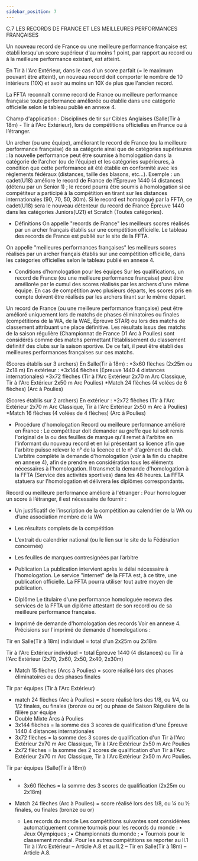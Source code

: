 ```yaml
---
sidebar_position: 7
---
```


C.7 LES RECORDS DE FRANCE ET LES MEILLEURES PERFORMANCES FRANÇAISES

Un nouveau record de France ou une meilleure performance française est établi lorsqu'un score supérieur
d'au moins 1 point, par rapport au record ou à la meilleure performance existant, est atteint.

En Tir à l'Arc Extérieur, dans le cas d'un score parfait (= le maximum pouvant être atteint), un nouveau
record doit comporter le nombre de 10 intérieurs (10X) et avoir au moins un 10X de plus que l'ancien
record.

La FFTA reconnaît comme record de France ou meilleure performance française toute performance
améliorée ou établie dans une catégorie officielle selon le tableau publié en annexe 4.

Champ d'application :
Disciplines de tir sur Cibles Anglaises (Salle(Tir à 18m) - Tir à l'Arc Extérieur), lors de compétitions officielles
en France ou à l’étranger.

Un archer (ou une équipe), améliorant le record de France (ou la meilleure performance française) de sa
catégorie ainsi que de catégories supérieures : la nouvelle performance peut être soumise à homologation
dans la catégorie de l'archer (ou de l’équipe) et les catégories supérieures, à condition que cette
performance ait été établie en conformité avec les règlements fédéraux (distances, taille des blasons, etc…).
Exemple : un cadet(U18) améliore le record de France de l'Épreuve 1440 (4 distances) (détenu par un
Senior 1) ; le record pourra être soumis à homologation si ce compétiteur a participé à la compétition en
tirant sur les distances internationales (90, 70, 50, 30m). Si le record est homologué par la FFTA, ce
cadet(U18) sera le nouveau détenteur du record de France Épreuve 1440 dans les catégories
Juniors(U21) et Scratch (Toutes catégories).

- Définitions
  On appelle "records de France" les meilleurs scores réalisés par un archer français établis sur une
  compétition officielle. Le tableau des records de France est publié sur le site de la FFTA.

On appelle "meilleures performances françaises" les meilleurs scores réalisés par un archer français
établis sur une compétition officielle, dans les catégories officielles selon le tableau publié en annexe 4.

- Conditions d’homologation pour les équipes
  Sur les qualifications, un record de France (ou une meilleure performance française) peut être améliorée
  par le cumul des scores réalisés par les archers d'une même équipe. En cas de compétition avec plusieurs
  départs, les scores pris en compte doivent être réalisés par les archers tirant sur le même départ.

Un record de France (ou une meilleure performance française) peut être amélioré uniquement lors de
matchs de phases éliminatoires ou finales (compétitions de la WA, de la WAE, Épreuve STAR) ou lors des
matchs de classement attribuant une place définitive.
Les résultats issus des matchs de la saison régulière (Championnat de France D1 Arc à Poulies) sont
considérés comme des matchs permettant l’établissement du classement définitif des clubs sur la saison
sportive. De ce fait, il peut être établi des meilleures performances françaises sur ces matchs.

(Scores établis sur 3 archers)
En Salle(Tir à 18m) :
*3x60 flèches (2x25m ou 2x18 m)
En extérieur :
*3x144 flèches (Épreuve 1440 4 distances internationales)
*3x72 flèches (Tir à l'Arc Extérieur 2x70 m Arc Classique, Tir à l'Arc Extérieur 2x50 m Arc Poulies)
*Match 24 flèches (4 volées de 6 flèches) (Arc à Poulies)

(Scores établis sur 2 archers)
En extérieur :
*2x72 flèches (Tir à l'Arc Extérieur 2x70 m Arc Classique, Tir à l'Arc Extérieur 2x50 m Arc à Poulies)
*Match 16 flèches (4 volées de 4 flèches) (Arc à Poulies)

- Procédure d'homologation
  Record ou meilleure performance amélioré en France :
  Le compétiteur doit demander au greffe que lui soit remis l'original de la ou des feuilles de marque qu'il
  remet à l'arbitre en l'informant du nouveau record et en lui présentant sa licence afin que l'arbitre puisse
  relever le n° de la licence et le n° d'agrément du club.
  L'arbitre complète la demande d'homologation (voir à la fin du chapitre en annexe 4), afin de prendre en
  considération tous les éléments nécessaires à l'homologation. Il transmet la demande d'homologation à la
  FFTA (Service des activités sportives) dans les 48 heures. La FFTA statuera sur l'homologation et délivrera
  les diplômes correspondants.

Record ou meilleure performance amélioré à l'étranger :
Pour homologuer un score à l’étranger, il est nécessaire de fournir :

- Un justificatif de l’inscription de la compétition au calendrier de la WA ou d’une association
  membre de la WA
- Les résultats complets de la compétition
- L’extrait du calendrier national (ou le lien sur le site de la Fédération concernée)
- Les feuilles de marques contresignées par l’arbitre

- Publication
  La publication intervient après le délai nécessaire à l'homologation. Le service "internet" de la FFTA est, à
  ce titre, une publication officielle. La FFTA pourra utiliser tout autre moyen de publication.

- Diplôme
  Le titulaire d'une performance homologuée recevra des services de la FFTA un diplôme attestant de son
  record ou de sa meilleure performance française.

- Imprimé de demande d'homologation des records
  Voir en annexe 4.
  Précisions sur l'imprimé de demande d'homologations :

Tir en Salle(Tir à 18m) individuel = total d'un 2x25m ou 2x18m

Tir à l'Arc Extérieur individuel = total Épreuve 1440 (4 distances) ou Tir à l'Arc Extérieur (2x70, 2x60, 2x50,
2x40, 2x30m)

- Match 15 flèches (Arcs à Poulies) = score réalisé lors des phases éliminatoires ou des phases finales

Tir par équipes (Tir à l'Arc Extérieur)

- match 24 flèches (Arc à Poulies) = score réalisé lors des 1/8, ou 1/4, ou 1/2 finales, ou finales
  (bronze ou or) ou phase de Saison Régulière de la filière par équipe
- Double Mixte Arcs à Poulies
- 3x144 flèches = la somme des 3 scores de qualification d'une Épreuve 1440 4 distances
  internationales
- 3x72 flèches = la somme des 3 scores de qualification d'un Tir à l'Arc Extérieur 2x70 m Arc Classique,
  Tir à l'Arc Extérieur 2x50 m Arc Poulies
- 2x72 flèches = la somme des 2 scores de qualification d'un Tir à l'Arc Extérieur 2x70 m Arc Classique,
  Tir à l'Arc Extérieur 2x50 m Arc Poulies.

Tir par équipes (Salle(Tir à 18m))

- - 3x60 flèches = la somme des 3 scores de qualification (2x25m ou 2x18m)
- Match 24 flèches (Arc à Poulies) = score réalisé lors des 1/8, ou ¼ ou ½ finales, ou finales (bronze ou
  or)

  - Les records du monde
    Les compétitions suivantes sont considérées automatiquement comme tournois pour les records du
    monde :
    ▪ Jeux Olympiques ;
    ▪ Championnats du monde ;
    ▪ Tournois pour le classement mondial.
    Pour les autres compétitions se reporter au II.1 Tir à l'Arc Extérieur – Article A.8 et au II.2 – Tir en Salle(Tir
    à 18m) – Article A.8.
